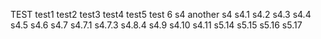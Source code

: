 TEST
test1
test2
test3
test4
test5
test 6
s4 another s4
s4.1
s4.2
s4.3
s4.4
s4.5
s4.6
s4.7
s4.7.1
s4.7.3
s4.8.4
s4.9
s4.10
s4.11
s5.14
s5.15
s5.16
s5.17
